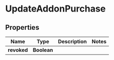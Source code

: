 # UpdateAddonPurchase

## Properties
Name | Type | Description | Notes
------------ | ------------- | ------------- | -------------
**revoked** | **Boolean** |  | 

